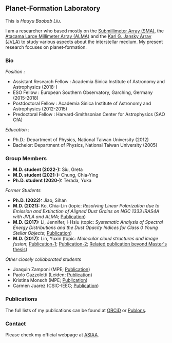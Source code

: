 ## Planet-Formation Laboratory

This is *Hauyu Baobab Liu*. 

I am a researcher who based mostly on the [Submillimeter Array (SMA)](http://sma1.sma.hawaii.edu/smaoc.html), the [Atacama Large Millimeter Array (ALMA)](https://almascience.nao.ac.jp/) and the [Karl G. Jansky Array (JVLA)](https://science.nrao.edu/facilities/vla) to study various aspects about the interstellar medium. My present research focuses on planet-formation.


### Bio

*Position :*
- Assistant Research Fellow : Academia Sinica Institute of Astronomy and Astrophysics (2018-)
- ESO Fellow : European Southern Observatory, Garching, Germany (2015-2018)
- Postdoctoral Fellow : Academia Sinica Institute of Astronomy and Astrophysics (2012-2015)
- Predoctoral Fellow : Harvard-Smithsonian Center for Astrophysics (SAO CfA)

*Education :*
- Ph.D.: Department of Physics, National Taiwan University (2012)
- Bachelor: Department of Physics, National Taiwan University (2005)



### Group Members

- **M.D. student (2022-):** Siu, Greta
- **M.D. student (2021-):** Chung, Chia-Ying
- **Ph.D. student (2020-):** Terada, Yuka


*Former Students*
- **Ph.D. (2022):** Jiao, Sihan
- **M.D. (2021):** Ko, Chia-Lin (topic: *Resolving Linear Polarization due to Emission and Extinction of Aligned Dust Grains on NGC 1333 IRAS4A with JVLA and ALMA*; [Publication](https://ui.adsabs.harvard.edu/abs/2020ApJ...889..172K/abstract))
- **M.D. (2017):** Li, Jennifer, I-Hsiu (topic: *Systematic Analysis of Spectral Energy Distributions and the Dust Opacity Indices for Class 0 Young Stellar Objects*; [Publication](https://ui.adsabs.harvard.edu/abs/2017ApJ...840...72L/abstract))
- **M.D. (2017):** Lin, Yuxin (topic: *Molecular cloud structures and image fusion*; [Publication-1](https://ui.adsabs.harvard.edu/abs/2016ApJ...828...32L/abstract); [Publication-2](https://ui.adsabs.harvard.edu/abs/2017ApJ...840...22L/abstract); [Related publication beyond Master's thesis](https://ui.adsabs.harvard.edu/abs/2022A%26A...658A.128L/abstract))

*Other closely collaborated students*
- Joaquin Zamponi (MPE; [Publication](https://ui.adsabs.harvard.edu/abs/2021MNRAS.508.2583Z/abstract))
- Paolo Cazzoletti (Leiden; [Publication](https://ui.adsabs.harvard.edu/abs/2019A%26A...626A..11C/abstract))
- Kristina Monsch (MPE; [Publication](https://ui.adsabs.harvard.edu/abs/2018ApJ...861...77M/abstract)) 
- Carmen Juarez (CSIC-IEEC; [Publication](https://ui.adsabs.harvard.edu/abs/2019A%26A...621A.140J/abstract))

### Publications

The full lists of my publications can be found at [ORCiD](https://orcid.org/0000-0003-2300-2626) or [Publons](https://publons.com/researcher/3928011/hauyu-baobab-liu/).


### Contact

Please check my official webpage at [ASIAA](http://www.asiaa.sinica.edu.tw/people/cv.php?i=hyliu).

